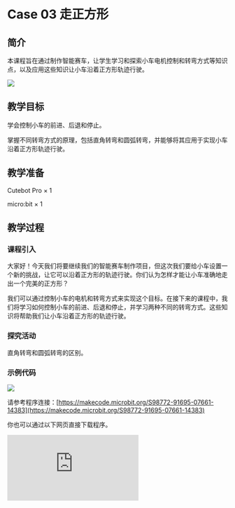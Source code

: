 ﻿---
sidebar_position: 3
sidebar_label: case 03 走正方形
---

# Case 03 走正方形

## 简介

本课程旨在通过制作智能赛车，让学生学习和探索小车电机控制和转弯方式等知识点，以及应用这些知识让小车沿着正方形轨迹行驶。

![](https://wiki-media-ef.oss-cn-hongkong.aliyuncs.com/docs/microbit/microbit-smart-car/microbit-smart-cutebot-pro/cases-libraries/images/cutebot-pro-case-03-01.png)

## 教学目标

学会控制小车的前进、后退和停止。

掌握不同转弯方式的原理，包括直角转弯和圆弧转弯，并能够将其应用于实现小车沿着正方形轨迹行驶。


## 教学准备

Cutebot Pro × 1

micro:bit × 1

## 教学过程

### 课程引入

大家好！今天我们将要继续我们的智能赛车制作项目，但这次我们要给小车设置一个新的挑战，让它可以沿着正方形的轨迹行驶。你们认为怎样才能让小车准确地走出一个完美的正方形？

我们可以通过控制小车的电机和转弯方式来实现这个目标。在接下来的课程中，我们将学习如何控制小车的前进、后退和停止，并学习两种不同的转弯方式。这些知识将帮助我们让小车沿着正方形的轨迹行驶。

### 探究活动


直角转弯和圆弧转弯的区别。

### 示例代码

![](https://wiki-media-ef.oss-cn-hongkong.aliyuncs.com/docs/microbit/microbit-smart-car/microbit-smart-cutebot-pro/cases-libraries/images/cutebot-pro-case-03-02.png)

请参考程序连接：[https://makecode.microbit.org/S98772-91695-07661-14383](https://makecode.microbit.org/S98772-91695-07661-14383)

你也可以通过以下网页直接下载程序。

<div
    style={{
        position: 'relative',
        paddingBottom: '60%',
        overflow: 'hidden',
    }}
>
    <iframe
        src="https://makecode.microbit.org/S98772-91695-07661-14383"
        frameborder="0"
        sandbox="allow-popups allow-forms allow-scripts allow-same-origin"
        style={{
            position: 'absolute',
            width: '100%',
            height: '100%',
        }}
    />
</div>


### 团队合作与展示

学生分成小组，共同完成小车的制作和程序编写。

鼓励学生之间相互合作、交流和分享经验。

每个小组有机会向其他小组展示他们制作的智能赛车。

### 总结与反思

回顾课程内容，提醒学生掌握了哪些知识和技能。

引导学生讨论他们在制作过程中遇到的问题和困难，以及如何解决这些问题。

引导学生思考小车除了走正方形，还能走出什么样的轨迹呢？如果将一只笔固定在小车身上，是否可以通过控制小车的行进轨迹来作画。
